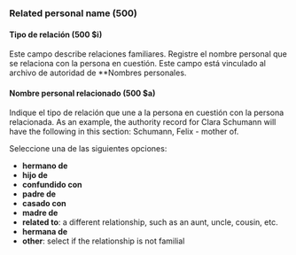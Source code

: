 ### Related personal name (500)

#### Tipo de relación (500 $i)
Este campo describe relaciones familiares. Registre el nombre personal que se relaciona con la persona en cuestión. Este campo está vinculado al archivo de autoridad de **Nombres personales.

#### Nombre personal relacionado (500 $a)
Indique el tipo de relación que une a la persona en cuestión con la persona relacionada. As an example, the authority record for Clara Schumann will have the following in this section: Schumann, Felix - mother of.

Seleccione una de las siguientes opciones:
- **hermano de**
- **hijo de**
- **confundido con**
- **padre de**
- **casado con**
- **madre de**
- **related to**: a different relationship, such as an aunt, uncle, cousin, etc.
- **hermana de**
- **other**: select if the relationship is not familial
